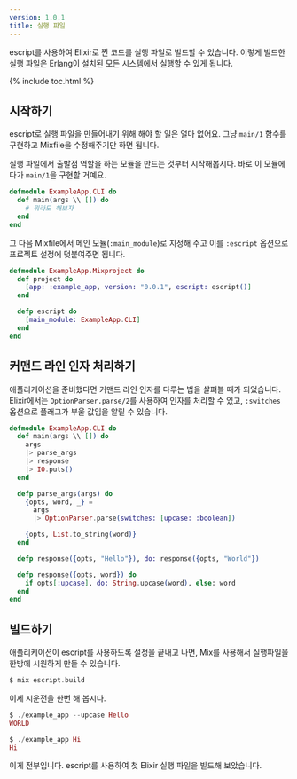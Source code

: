 ```yaml
---
version: 1.0.1
title: 실행 파일
---
```


escript를 사용하여 Elixir로 짠 코드를 실행 파일로 빌드할 수 있습니다. 이렇게 빌드한 실행 파일은 Erlang이 설치된 모든 시스템에서 실행할 수 있게 됩니다.

{% include toc.html %}

## 시작하기

escript로 실행 파일을 만들어내기 위해 해야 할 일은 얼마 없어요. 그냥 `main/1` 함수를 구현하고 Mixfile을 수정해주기만 하면 됩니다.

실행 파일에서 출발점 역할을 하는 모듈을 만드는 것부터 시작해봅시다. 바로 이 모듈에다가 `main/1`을 구현할 거예요.

```elixir
defmodule ExampleApp.CLI do
  def main(args \\ []) do
    # 뭐라도 해보자
  end
end
```

그 다음 Mixfile에서 메인 모듈(`:main_module`)로 지정해 주고 이를 `:escript` 옵션으로 프로젝트 설정에 덧붙여주면 됩니다.

```elixir
defmodule ExampleApp.Mixproject do
  def project do
    [app: :example_app, version: "0.0.1", escript: escript()]
  end

  defp escript do
    [main_module: ExampleApp.CLI]
  end
end
```

## 커맨드 라인 인자 처리하기

애플리케이션을 준비했다면 커맨드 라인 인자를 다루는 법을 살펴볼 때가 되었습니다. Elixir에서는 `OptionParser.parse/2`를 사용하여 인자를 처리할 수 있고, `:switches` 옵션으로 플래그가 부울 값임을 알릴 수 있습니다.

```elixir
defmodule ExampleApp.CLI do
  def main(args \\ []) do
    args
    |> parse_args
    |> response
    |> IO.puts()
  end

  defp parse_args(args) do
    {opts, word, _} =
      args
      |> OptionParser.parse(switches: [upcase: :boolean])

    {opts, List.to_string(word)}
  end

  defp response({opts, "Hello"}), do: response({opts, "World"})

  defp response({opts, word}) do
    if opts[:upcase], do: String.upcase(word), else: word
  end
end
```

## 빌드하기

애플리케이션이 escript를 사용하도록 설정을 끝내고 나면, Mix를 사용해서 실행파일을 한방에 시원하게 만들 수 있습니다.

```elixir
$ mix escript.build
```

이제 시운전을 한번 해 봅시다.

```elixir
$ ./example_app --upcase Hello
WORLD

$ ./example_app Hi
Hi
```

이게 전부입니다. escript를 사용하여 첫 Elixir 실행 파일을 빌드해 보았습니다.
